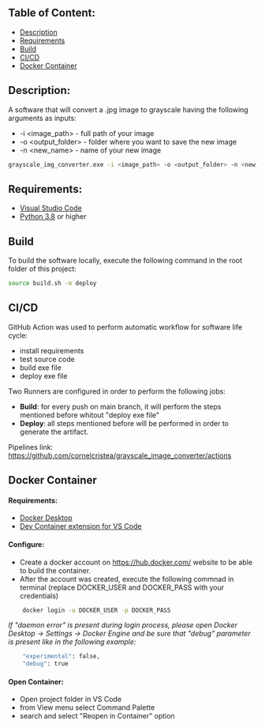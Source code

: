 ## Table of Content:
- [Description](#description)
- [Requirements](#requirements)
- [Build](#build)
- [CI/CD](#cicd)
- [Docker Container](#docker-container)

## Description:
A software that will convert a .jpg image to grayscale having the following arguments as inputs:
- -i <image_path> - full path of your image
- -o <output_folder> - folder where you want to save the new image
- -n <new_name> - name of your new image
```bash
grayscale_img_converter.exe -i <image_path> -o <output_folder> -n <new_name>
```

## Requirements:
- [Visual Studio Code](https://code.visualstudio.com/download)
- [Python 3.8](https://www.python.org/downloads) or higher

## Build
To build the software locally, execute the following command in the root folder of this project:
```bash
source build.sh -m deploy
```

## CI/CD
GitHub Action was used to perform automatic workflow for software life cycle:
- install requirements
- test source code
- build exe file
- deploy exe file

Two Runners are configured in order to perform the following jobs:
- <b>Build</b>: for every push on main branch, it will perform the steps mentioned before whitout "deploy exe file"
- <b>Deploy</b>: all steps mentioned before will be performed in order to generate the artifact.

Pipelines link: https://github.com/cornelcristea/grayscale_image_converter/actions

## Docker Container
#### Requirements: 
- [Docker Desktop](https://www.docker.com/products/docker-desktop/)
- [Dev Container extension for VS Code](https://marketplace.visualstudio.com/items?itemName=ms-vscode-remote.remote-containers)

#### Configure:
- Create a docker account on https://hub.docker.com/ website to be able to build the container.
- After the account was created, execute the following commnad in terminal (replace DOCKER_USER and DOCKER_PASS with your credentials)
```bash
    docker login -u DOCKER_USER -p DOCKER_PASS
```
<i>If "daemon error" is present during login process, please open Docker Desktop -> Settings -> Docker Engine and be sure that "debug" parameter is present like in the following example:</i>
```bash
    "experimental": false,
    "debug": true
```
#### Open Container:
- Open project folder in VS Code
- from View menu select Command Palette
- search and select "Reopen in Container" option
